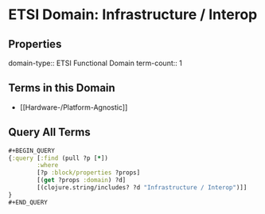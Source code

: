 # ETSI Domain: Infrastructure / Interop

## Properties
domain-type:: ETSI Functional Domain
term-count:: 1

## Terms in this Domain

- [[Hardware-/Platform-Agnostic]]

## Query All Terms
```clojure
#+BEGIN_QUERY
{:query [:find (pull ?p [*])
        :where
        [?p :block/properties ?props]
        [(get ?props :domain) ?d]
        [(clojure.string/includes? ?d "Infrastructure / Interop")]]
}
#+END_QUERY
```